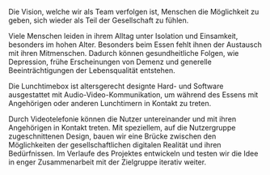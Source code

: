 Die Vision, welche wir als Team verfolgen ist, Menschen die Möglichkeit zu geben, sich wieder als Teil der Gesellschaft zu fühlen.

Viele Menschen leiden in ihrem Alltag unter Isolation und Einsamkeit, besonders im hohen Alter. Besonders beim Essen fehlt ihnen der Austausch mit ihren Mitmenschen. Dadurch können gesundheitliche Folgen, wie Depression, frühe Erscheinungen von Demenz und generelle Beeinträchtigungen der Lebensqualität entstehen.

Die Lunchtimebox ist altersgerecht designte Hard- und Software ausgestattet mit Audio-Video-Kommunikation, um während des Essens mit Angehörigen oder anderen Lunchtimern in Kontakt zu treten.

Durch Videotelefonie können die Nutzer untereinander und mit ihren Angehörigen in Kontakt treten. Mit speziellem, auf die Nutzergruppe zugeschnittenen Design, bauen wir eine Brücke zwischen den Möglichkeiten der gesellschaftlichen digitalen Realität und ihren Bedürfnissen. Im Verlaufe des Projektes entwickeln und testen wir die Idee in enger Zusammenarbeit mit der Zielgruppe iterativ weiter.
